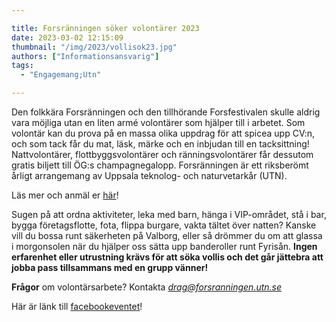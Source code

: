 ```yaml
---

title: Forsränningen söker volontärer 2023
date: 2023-03-02 12:15:09
thumbnail: "/img/2023/vollisok23.jpg"
authors: ["Informationsansvarig"]
tags: 
  - "Engagemang;Utn"

---
```

Den folkkära Forsränningen och den tillhörande Forsfestivalen skulle aldrig vara möjliga utan en liten armé volontärer som hjälper till i arbetet. Som volontär kan du prova på en massa olika uppdrag för att spicea upp CV:n, och som tack får du mat, läsk, märke och en inbjudan till en tacksittning! Nattvolontärer, flottbyggsvolontärer och ränningsvolontärer får dessutom gratis biljett till ÖG:s champagnegalopp. Forsränningen är ett riksberömt årligt arrangemang av Uppsala teknolog- och naturvetarkår (UTN).

Läs mer och anmäl er [här](https://www.forsranningen.utn.se/volontar)!

Sugen på att ordna aktiviteter, leka med barn, hänga i VIP-området, stå i bar, bygga företagsflotte, fota, flippa burgare, vakta tältet över natten? Kanske vill du bossa runt säkerheten på Valborg, eller så drömmer du om att glassa i morgonsolen när du hjälper oss sätta upp banderoller runt Fyrisån. **Ingen erfarenhet eller utrustning krävs för att söka vollis och det går jättebra att jobba pass tillsammans med en grupp vänner!**

**Frågor** om volontärsarbete? Kontakta *drag@forsranningen.utn.se*

Här är länk till [facebookeventet](https://www.facebook.com/events/987892738849287/?acontext=%7B%22ref%22%3A%2252%22%2C%22action_history%22%3A%22[%7B%5C%22surface%5C%22%3A%5C%22share_link%5C%22%2C%5C%22mechanism%5C%22%3A%5C%22share_link%5C%22%2C%5C%22extra_data%5C%22%3A%7B%5C%22invite_link_id%5C%22%3A748349073181341%7D%7D]%22%7D)!